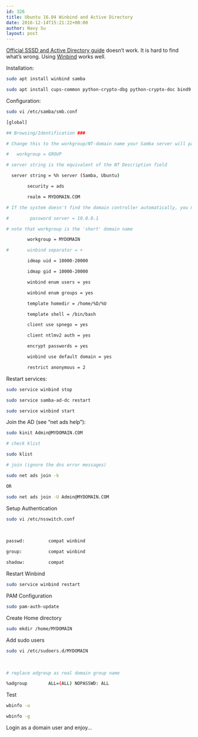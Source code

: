 ```yaml
---
id: 326
title: Ubuntu 16.04 Winbind and Active Directory
date: 2016-12-14T15:21:22+00:00
author: Navy Su
layout: post
---
```

<a href="https://help.ubuntu.com/lts/serverguide/sssd-ad.html" target="_blank">Official SSSD and Active Directory guide</a> doesn&#8217;t work. It is hard to find what&#8217;s wrong. Using <a href="https://help.ubuntu.com/community/ActiveDirectoryWinbindHowto" target="_blank">Winbind</a> works well.

Installation:

```bash
sudo apt install winbind samba

sudo apt install cups-common python-crypto-dbg python-crypto-doc bind9 bind9utils ctdb ldb-tools ntp smbldap-tools heimdal-clients libnss-winbind libpam-winbind
```

Configuration:

```bash
sudo vi /etc/samba/smb.conf
```

```bash
[global]

## Browsing/Identification ###

# Change this to the workgroup/NT-domain name your Samba server will part of

#   workgroup = GROUP

# server string is the equivalent of the NT Description field

  server string = %h server (Samba, Ubuntu)

        security = ads

        realm = MYDOMAIN.COM

# If the system doesn't find the domain controller automatically, you may need the following line

#        password server = 10.0.0.1

# note that workgroup is the 'short' domain name

        workgroup = MYDOMAIN

#       winbind separator = +

        idmap uid = 10000-20000

        idmap gid = 10000-20000

        winbind enum users = yes

        winbind enum groups = yes

        template homedir = /home/%D/%U

        template shell = /bin/bash

        client use spnego = yes

        client ntlmv2 auth = yes

        encrypt passwords = yes

        winbind use default domain = yes

        restrict anonymous = 2
```

Restart services:

```bash
sudo service winbind stop

sudo service samba-ad-dc restart

sudo service winbind start
```

Join the AD (see &#8220;net ads help&#8221;):

```bash
sudo kinit Admin@MYDOMAIN.COM

# check klist

sudo klist

# join (ignore the dns error messages)

sudo net ads join -k

OR

sudo net ads join -U Admin@MYDOMAIN.COM
```

Setup Authentication
  

```bash
sudo vi /etc/nsswitch.conf

```

&nbsp;

```bash
passwd:         compat winbind

group:          compat winbind

shadow:         compat

```

Restart Winbind

```bash
sudo service winbind restart

```

PAM Configuration
  

```bash
sudo pam-auth-update

```

Create Home directory
  

```bash
sudo mkdir /home/MYDOMAIN

```

Add sudo users
  

```bash
sudo vi /etc/sudoers.d/MYDOMAIN

```

&nbsp;

```bash
# replace adgroup as real domain group name

%adgroup        ALL=(ALL) NOPASSWD: ALL

```

Test
  

```bash
wbinfo -u

wbinfo -g

```

Login as a domain user and enjoy&#8230;